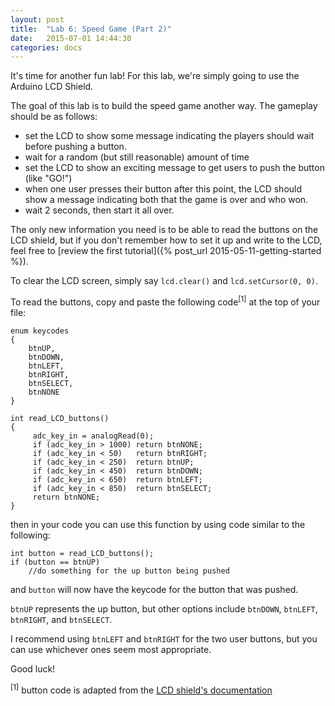 ```yaml
---
layout: post
title:  "Lab 6: Speed Game (Part 2)"
date:   2015-07-01 14:44:30
categories: docs
---
```


It's time for another fun lab! For this lab, we're simply going to use the Arduino LCD Shield.

The goal of this lab is to build the speed game another way. The gameplay should be as follows:
- set the LCD to show some message indicating the players should wait before pushing a button.
- wait for a random (but still reasonable) amount of time
- set the LCD to show an exciting message to get users to push the button (like "GO!")
- when one user presses their button after this point, the LCD should show a message indicating both that the game is over and who won.
- wait 2 seconds, then start it all over.

The only new information you need is to be able to read the buttons on the LCD shield, but if you don't remember how to set it up and write to the LCD, feel free to [review the first tutorial]({% post_url 2015-05-11-getting-started %}).

To clear the LCD screen, simply say `lcd.clear()` and `lcd.setCursor(0, 0)`.

To read the buttons, copy and paste the following code<sup>[1]</sup> at the top of your file:

    enum keycodes
    {
        btnUP,
        btnDOWN,
        btnLEFT,
        btnRIGHT,
        btnSELECT,
        btnNONE
    }
    
    int read_LCD_buttons()
    {
         adc_key_in = analogRead(0);
         if (adc_key_in > 1000) return btnNONE;
         if (adc_key_in < 50)   return btnRIGHT;  
         if (adc_key_in < 250)  return btnUP; 
         if (adc_key_in < 450)  return btnDOWN; 
         if (adc_key_in < 650)  return btnLEFT; 
         if (adc_key_in < 850)  return btnSELECT;  
         return btnNONE;
    }

then in your code you can use this function by using code similar to the following:

    int button = read_LCD_buttons();
    if (button == btnUP)
        //do something for the up button being pushed
    
and `button` will now have the keycode for the button that was pushed.

`btnUP` represents the up button, but other options include `btnDOWN`, `btnLEFT`, `btnRIGHT`, and `btnSELECT`.

I recommend using `btnLEFT` and `btnRIGHT` for the two user buttons, but you can use whichever ones seem most appropriate.

Good luck!

<sup>[1]</sup> button code is adapted from the [LCD shield's documentation](https://www.dfrobot.com/wiki/index.php?title=Arduino_LCD_KeyPad_Shield_\(SKU:_DFR0009\)#Example_use_of_LiquidCrystal_library)
